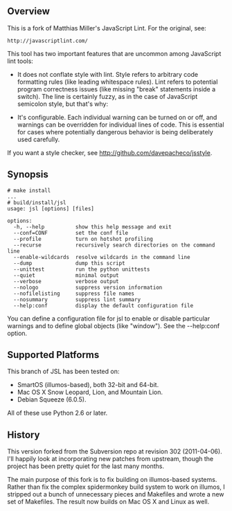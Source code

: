 Overview
--------

This is a fork of Matthias Miller's JavaScript Lint.  For the original, see:

    http://javascriptlint.com/

This tool has two important features that are uncommon among JavaScript lint
tools:

- It does not conflate style with lint.  Style refers to arbitrary code
  formatting rules (like leading whitespace rules).  Lint refers to potential
  program correctness issues (like missing "break" statements inside a switch).
  The line is certainly fuzzy, as in the case of JavaScript semicolon style,
  but that's why:

- It's configurable.  Each individual warning can be turned on or off, and
  warnings can be overridden for individual lines of code.  This is essential
  for cases where potentially dangerous behavior is being deliberately used
  carefully.

If you want a style checker, see http://github.com/davepacheco/jsstyle.


Synopsis
--------

    # make install
    ...
    # build/install/jsl
    usage: jsl [options] [files]

    options:
      -h, --help          show this help message and exit
      --conf=CONF         set the conf file
      --profile           turn on hotshot profiling
      --recurse           recursively search directories on the command line
      --enable-wildcards  resolve wildcards in the command line
      --dump              dump this script
      --unittest          run the python unittests
      --quiet             minimal output
      --verbose           verbose output
      --nologo            suppress version information
      --nofilelisting     suppress file names
      --nosummary         suppress lint summary
      --help:conf         display the default configuration file

You can define a configuration file for jsl to enable or disable particular
warnings and to define global objects (like "window").  See the --help:conf
option.


Supported Platforms
-------------------

This branch of JSL has been tested on:

- SmartOS (illumos-based), both 32-bit and 64-bit.
- Mac OS X Snow Leopard, Lion, and Mountain Lion.
- Debian Squeeze (6.0.5).

All of these use Python 2.6 or later.

History
-------

This version forked from the Subversion repo at revision 302 (2011-04-06).
I'll happily look at incorporating new patches from upstream, though the
project has been pretty quiet for the last many months.

The main purpose of this fork is to fix building on illumos-based systems.
Rather than fix the complex spidermonkey build system to work on illumos, I
stripped out a bunch of unnecessary pieces and Makefiles and wrote a new set of
Makefiles.  The result now builds on Mac OS X and Linux as well.

